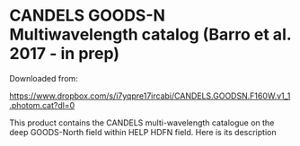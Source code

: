 CANDELS GOODS-N Multiwavelength catalog (Barro et al. 2017 - in prep)
=========================================================

Downloaded from:

https://www.dropbox.com/s/i7yqpre17ircabi/CANDELS.GOODSN.F160W.v1_1.photom.cat?dl=0

This product contains the CANDELS multi-wavelength catalogue on the deep
GOODS-North field within HELP HDFN field. Here is its description 
